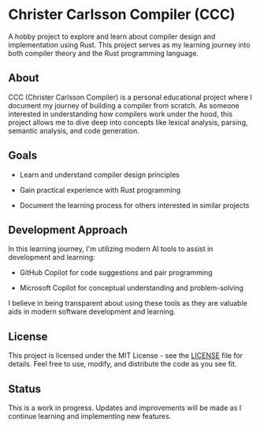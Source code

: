 # Christer Carlsson Compiler (CCC)



A hobby project to explore and learn about compiler design and implementation using Rust. This project serves as my learning journey into both compiler theory and the Rust programming language.



## About



CCC (Christer Carlsson Compiler) is a personal educational project where I document my journey of building a compiler from scratch. As someone interested in understanding how compilers work under the hood, this project allows me to dive deep into concepts like lexical analysis, parsing, semantic analysis, and code generation.



## Goals



- Learn and understand compiler design principles

- Gain practical experience with Rust programming

- Document the learning process for others interested in similar projects



## Development Approach



In this learning journey, I'm utilizing modern AI tools to assist in development and learning:



- GitHub Copilot for code suggestions and pair programming

- Microsoft Copilot for conceptual understanding and problem-solving



I believe in being transparent about using these tools as they are valuable aids in modern software development and learning.



## License



This project is licensed under the MIT License - see the [LICENSE](LICENSE) file for details. Feel free to use, modify, and distribute the code as you see fit.



## Status



This is a work in progress. Updates and improvements will be made as I continue learning and implementing new features.

